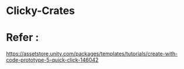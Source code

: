 # Clicky-Crates


# Refer :
https://assetstore.unity.com/packages/templates/tutorials/create-with-code-prototype-5-quick-click-146042
